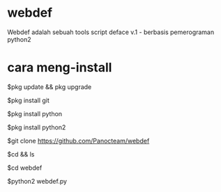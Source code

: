 # webdef
Webdef adalah sebuah tools script deface v.1 - berbasis pemerograman python2

# cara meng-install

$pkg update && pkg upgrade

$pkg install git

$pkg install python

$pkg install python2

$git clone https://github.com/Panocteam/webdef

$cd && ls

$cd webdef

$python2 webdef.py
